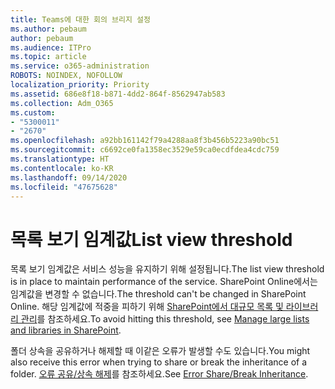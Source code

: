 ```yaml
---
title: Teams에 대한 회의 브리지 설정
ms.author: pebaum
author: pebaum
ms.audience: ITPro
ms.topic: article
ms.service: o365-administration
ROBOTS: NOINDEX, NOFOLLOW
localization_priority: Priority
ms.assetid: 686e8f18-b871-4dd2-864f-8562947ab583
ms.collection: Adm_O365
ms.custom:
- "5300011"
- "2670"
ms.openlocfilehash: a92bb161142f79a4288aa8f3b456b5223a90bc51
ms.sourcegitcommit: c6692ce0fa1358ec3529e59ca0ecdfdea4cdc759
ms.translationtype: HT
ms.contentlocale: ko-KR
ms.lasthandoff: 09/14/2020
ms.locfileid: "47675628"
---
```

# <a name="list-view-threshold"></a><span data-ttu-id="bd338-102">목록 보기 임계값</span><span class="sxs-lookup"><span data-stu-id="bd338-102">List view threshold</span></span>

<span data-ttu-id="bd338-103">목록 보기 임계값은 서비스 성능을 유지하기 위해 설정됩니다.</span><span class="sxs-lookup"><span data-stu-id="bd338-103">The list view threshold is in place to maintain performance of the service.</span></span> <span data-ttu-id="bd338-104">SharePoint Online에서는 임계값을 변경할 수 없습니다.</span><span class="sxs-lookup"><span data-stu-id="bd338-104">The threshold can't be changed in SharePoint Online.</span></span> <span data-ttu-id="bd338-105">해당 임계값에 적중을 피하기 위해 [SharePoint에서 대규모 목록 및 라이브러리 관리](https://support.office.com/article/manage-large-lists-and-libraries-in-sharepoint-b8588dae-9387-48c2-9248-c24122f07c59)를 참조하세요.</span><span class="sxs-lookup"><span data-stu-id="bd338-105">To avoid hitting this threshold, see [Manage large lists and libraries in SharePoint](https://support.office.com/article/manage-large-lists-and-libraries-in-sharepoint-b8588dae-9387-48c2-9248-c24122f07c59).</span></span>

<span data-ttu-id="bd338-106">폴더 상속을 공유하거나 해제할 때 이같은 오류가 발생할 수도 있습니다.</span><span class="sxs-lookup"><span data-stu-id="bd338-106">You might also receive this error when trying to share or break the inheritance of a folder.</span></span> <span data-ttu-id="bd338-107">[오류 공유/상속 해제](https://docs.microsoft.com/SharePoint/troubleshoot/lists-and-libraries/error-share-break-inheritance)를 참조하세요.</span><span class="sxs-lookup"><span data-stu-id="bd338-107">See [Error Share/Break Inheritance](https://docs.microsoft.com/SharePoint/troubleshoot/lists-and-libraries/error-share-break-inheritance).</span></span>
